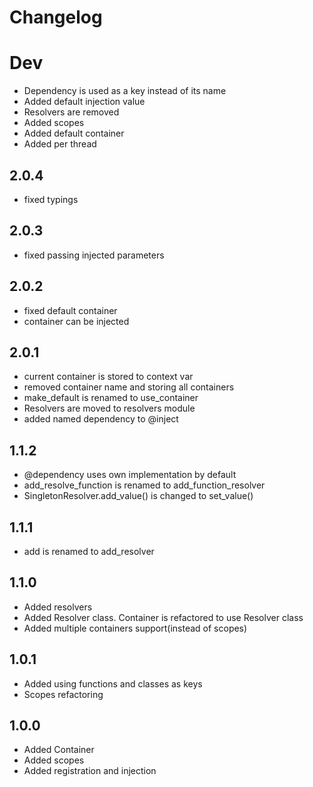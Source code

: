 # Changelog

# Dev

- Dependency is used as a key instead of its name
- Added default injection value
- Resolvers are removed
- Added scopes
- Added default container
- Added per thread

## 2.0.4

- fixed typings

## 2.0.3

- fixed passing injected parameters

## 2.0.2

- fixed default container
- container can be injected

## 2.0.1

- current container is stored to context var
- removed container name and storing all containers
- make_default is renamed to use_container
- Resolvers are moved to resolvers module
- added named dependency to @inject

## 1.1.2

- @dependency uses own implementation by default
- add_resolve_function is renamed to add_function_resolver
- SingletonResolver.add_value() is changed to set_value()

## 1.1.1

- add is renamed to add_resolver

## 1.1.0

- Added resolvers
- Added Resolver class. Container is refactored to use Resolver class
- Added multiple containers support(instead of scopes)

## 1.0.1

- Added using functions and classes as keys
- Scopes refactoring

## 1.0.0

- Added Container
- Added scopes
- Added registration and injection
